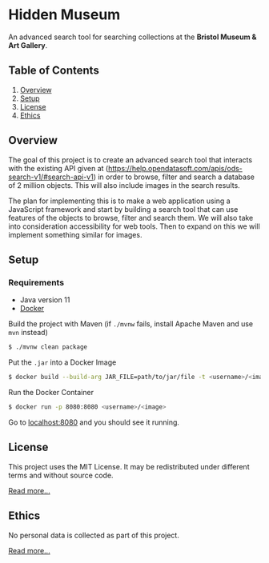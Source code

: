 # Hidden Museum

An advanced search tool for searching collections at the **Bristol Museum & Art Gallery**.

## Table of Contents

1. [Overview](#overview)
2. [Setup](#setup)
3. [License](#license)
4. [Ethics](#ethics)


## Overview

The goal of this project is to create an advanced search tool that interacts with the existing API given at (https://help.opendatasoft.com/apis/ods-search-v1/#search-api-v1) in order to browse, filter and search a database of 2 million objects. This will also include images in the search results.

The plan for implementing this is to make a web application using a JavaScript framework and start by building a search tool that can use features of the objects to browse, filter and search them. We will also take into consideration accessibility for web tools. Then to expand on this we will implement something similar for images.


## Setup

### Requirements

- Java version 11
- [Docker](https://www.docker.com/)

Build the project with Maven (if `./mvnw` fails, install Apache Maven and use `mvn` instead)
```bash
$ ./mvnw clean package
```

Put the `.jar` into a Docker Image
```bash
$ docker build --build-arg JAR_FILE=path/to/jar/file -t <username>/<image> .
```

Run the Docker Container
```bash
$ docker run -p 8080:8080 <username>/<image>
```

Go to [localhost:8080](https://localhost:8080/) and you should see it running.


## License

This project uses the MIT License. It may be redistributed under different terms and without source code.

[Read more...](/LICENSE.md)


## Ethics

No personal data is collected as part of this project.

[Read more...](/docs/ETHICS.md)